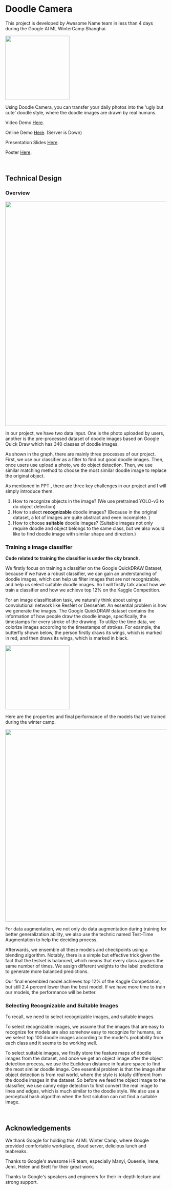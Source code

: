 # Doodle Camera

This project is developed by Awesome Name team in less than 4 days during the Google AI ML WinterCamp Shanghai.

<img src="https://github.com/laylalaisy/Doodle_Camera--AwesomeName/raw/master/phone.png" width="200"/>

Using Doodle Camera, you can transfer your daily photos into the 'ugly but cute' doodle style, where the doodle images are drawn by real humans.

Video Demo [Here][video].

Online Demo [Here][demo]. (Server is Down)

Presentation Slides [Here][presentation].

Poster [Here][poster].

[video]: https://drive.google.com/file/d/1kOy6MtoV0b7BqVu6PDHgSA5XepzeqVLx/view
[demo]: http://165.227.22.95/index
[presentation]: https://docs.google.com/presentation/d/1j50bNXnlmWNMyljWRQDWrnEB-gHcQ4TBbbPqAnHsDx8/edit#slide=id.p1
[poster]: https://docs.google.com/presentation/d/1Cey5EeBEdEqRYktxKW8tOywhIxM0poXg36-HQU4ueUc/edit?usp=sharing

<br/>

## Technical Design

### Overview

<img src="https://github.com/laylalaisy/Doodle_Camera--AwesomeName/raw/master/overview.png" width="700" style="display:inline"/>

In our project, we have two data input. One is the photo uploaded by users, another is the pre-processed dataset of doodle images based on Google Quick Draw which has 340 classes of doodle images.

As shown in the graph, there are mainly three processes of our project. First, we use our classifier as a filter to find out good doodle images. Then, once users use upload a photo, we do object detection. Then, we use similar matching method to choose the most similar doodle image to replace the original object.

As mentioned in PPT , there are three key challenges in our project and I will simply introduce them. 

1. How to recognize objects in the image? (We use pretrained YOLO-v3 to do object detection)
2. How to select **recognizable** doodle images? (Because in the original dataset, a lot of images are quite abstract and even incomplete. )
3. How to choose **suitable** doodle images? (Suitable images not only require doodle and object belongs to the same class, but we also would like to find doodle image with similar shape and direction.)



### Training a image classifier

**Code related to training the classifier is under the cky branch.**

We firstly focus on training a classifier on the Google QuickDRAW Dataset, because if we have a robust classifier, we can gain an understanding of doodle images, which can help us filter images that are not recognizable, and help us select suitable doodle images. So I will firstly talk about how we train a classifier and how we achieve top 12% on the Kaggle Competition.

For an image classification task, we naturally think about using a convolutional network like ResNet or DenseNet. An essential problem is how we generate the images. The Google QuickDRAW dataset contains the information of how people draw the doodle image, specifically, the timestamps for every stroke of the drawing. To utilize the time data, we colorize images according to the timestamps of strokes. For example, the butterfly shown below, the person firstly draws its wings, which is marked in red, and then draws its wings, which is marked in black.

<img src="https://github.com/laylalaisy/Doodle_Camera--AwesomeName/raw/master/butterfly.png" width="200"/>

Here are the properties and final performance of the models that we trained during the winter camp. 

<img src="https://github.com/laylalaisy/Doodle_Camera--AwesomeName/raw/master/chart.png" width="600"/>

For data augmentation, we not only do data augmentation during training for better generalization ability, we also use the technic named Test-Time Augmentation to help the deciding process.

Afterwards, we ensemble all these models and checkpoints using a blending algorithm. Notably, there is a simple but effective trick given the fact that the testset is balanced, which means that every class appears the same number of times. We assign different weights to the label predictions to generate more balanced predictions.

Our final ensembled model achieves top 12% of the Kaggle Competiation, but still 2.4 percent lower than the best model. If we have more time to train our models, the performance will be better.



### Selecting Recognizable and Suitable Images

To recall, we need to select recognizable images, and suitable images. 

To select recognizable images, we assume that the images that are easy to recognize for models are also somehow easy to recognize for humans, so we select top 100 doodle images according to the model's probability from each class and it seems to be working well. 

To select suitable images, we firstly store the feature maps of doodle images from the dataset, and once we get an object image after the object detection process, we use the Euclidean distance in feature space to find the most similar doodle image. One essential problem is that the image after object detection is from real world, where the style is totally different from the doodle images in the dataset. So before we feed the object image to the classifier, we use canny edge detection to first convert the real image to lines and edges, which is much similar to the doodle style. We also use a perceptual hash algorithm when the first solution can not find a suitable image.

</br>

## Acknowledgements

We thank Google for holding this AI ML Winter Camp, where Google provided comfortable workplace, cloud server, delicious lunch and teabreaks. 

Thanks to Google's awesome HR team, especially Manyi, Queenie, Irene, Jemi, Helen and Brett for their great work. 

Thanks to Google's speakers and engineers for their in-depth lecture and strong support.


